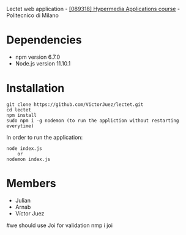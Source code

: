Lectet web application - [[089318] Hypermedia Applications course](https://www11.ceda.polimi.it/schedaincarico/schedaincarico/controller/scheda_pubblica/SchedaPublic.do?&evn_default=evento&c_classe=691294&__pj0=0&__pj1=42dd37a872b1e163a2110d5ef6b528cc) - Politecnico di Milano


# Dependencies
- npm version 6.7.0
- Node.js version 11.10.1

# Installation

```shell
git clone https://github.com/VictorJuez/lectet.git
cd lectet
npm install
sudo npm i -g nodemon (to run the appliction without restarting everytime)
```

In order to run the application:

```shell
node index.js
    or
nodemon index.js
```

# Members
- Julian
- Arnab
- Víctor Juez

#we should use Joi for validation 
nmp i joi
